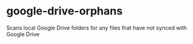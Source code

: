 # google-drive-orphans
Scans local Google Drive folders for any files that have not synced with Google Drive
